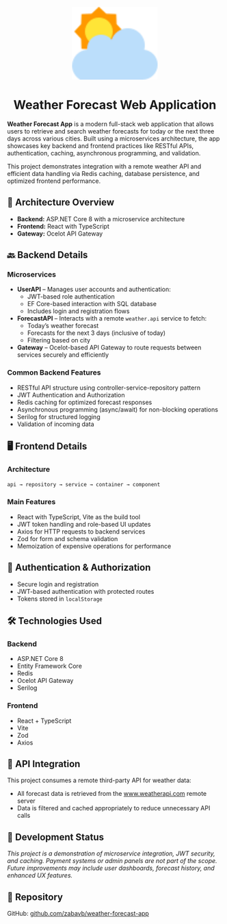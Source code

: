 <p align="center">
  <img src="client/src/assets/logo.svg" alt="Weather App Logo" width="200"/>
</p>

<h1 align="center">Weather Forecast Web Application</h1>

<p>
  <strong>Weather Forecast App</strong> is a modern full-stack web application that allows users 
  to retrieve and search weather forecasts for today or the next three days across various cities. 
  Built using a microservices architecture, the app showcases key backend and frontend practices 
  like RESTful APIs, authentication, caching, asynchronous programming, and validation.
</p>

<p>
  This project demonstrates integration with a remote weather API and efficient data handling 
  via Redis caching, database persistence, and optimized frontend performance.
</p>

<h2>🧱 Architecture Overview</h2>
<ul>
  <li>
    <strong>Backend:</strong> ASP.NET Core 8 with a microservice architecture
  </li>
  <li>
    <strong>Frontend:</strong> React with TypeScript
  </li>
  <li>
    <strong>Gateway:</strong> Ocelot API Gateway
  </li>
</ul>

<h2>🔙 Backend Details</h2>
<h3>Microservices</h3>
<ul>
  <li>
    <strong>UserAPI</strong> – Manages user accounts and authentication:
    <ul>
      <li>
        JWT-based role authentication
      </li>
      <li>
        EF Core-based interaction with SQL database
      </li>
      <li>
        Includes login and registration flows
      </li>
    </ul>
  </li>
  <li>
    <strong>ForecastAPI</strong> – Interacts with a remote <code>weather.api</code> service to fetch:
    <ul>
      <li>
        Today’s weather forecast
      </li>
      <li>
        Forecasts for the next 3 days (inclusive of today)
      </li>
      <li>
        Filtering based on city
      </li>
    </ul>
  </li>
  <li>
    <strong>Gateway</strong> – Ocelot-based API Gateway to route requests between services securely and efficiently
  </li>
</ul>

<h3>Common Backend Features</h3>
<ul>
  <li>
    RESTful API structure using controller-service-repository pattern
  </li>
  <li>
    JWT Authentication and Authorization
  </li>
  <li>
    Redis caching for optimized forecast responses
  </li>
  <li>
    Asynchronous programming (async/await) for non-blocking operations
  </li>
  <li>
    Serilog for structured logging
  </li>
  <li>
    Validation of incoming data
  </li>
</ul>

<h2>🖥️ Frontend Details</h2>
<h3>Architecture</h3>
<p>
  <code>api → repository → service → container → component</code>
</p>
<h3>Main Features</h3>
<ul>
  <li>
    React with TypeScript, Vite as the build tool
  </li>
  <li>
    JWT token handling and role-based UI updates
  </li>
  <li>
    Axios for HTTP requests to backend services
  </li>
  <li>
    Zod for form and schema validation
  </li>
  <li>
    Memoization of expensive operations for performance
  </li>
</ul>

<h2>🔐 Authentication & Authorization</h2>
<ul>
  <li>
    Secure login and registration
  </li>
  <li>
    JWT-based authentication with protected routes
  </li>
  <li>
    Tokens stored in <code>localStorage</code>
  </li>
</ul>

<h2>🛠️ Technologies Used</h2>
<h3>Backend</h3>
<ul>
  <li>ASP.NET Core 8</li>
  <li>Entity Framework Core</li>
  <li>Redis</li>
  <li>Ocelot API Gateway</li>
  <li>Serilog</li>
</ul>
<h3>Frontend</h3>
<ul>
  <li>React + TypeScript</li>
  <li>Vite</li>
  <li>Zod</li>
  <li>Axios</li>
</ul>

<h2>📡 API Integration</h2>
<p>This project consumes a remote third-party API for weather data:</p>
<ul>
  <li>All forecast data is retrieved from the 
    <a href="https://www.weatherapi.com">www.weatherapi.com</a>
    remote server</li>
  <li>Data is filtered and cached appropriately to reduce unnecessary API calls</li>
</ul>

<h2>🧪 Development Status</h2>
<p>
  <em>
    This project is a demonstration of microservice integration, JWT security, and caching. Payment systems 
    or admin panels are not part of the scope. Future improvements may include user dashboards, forecast 
    history, and enhanced UX features.
  </em>
</p>
<h2>🔗 Repository</h2>
<p> GitHub: 
  <a href="https://github.com/zabavb/weather-forecast-app">github.com/zabavb/weather-forecast-app</a>
</p>
